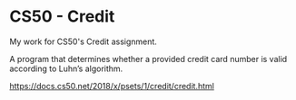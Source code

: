 # CS50 - Credit
My work for CS50's Credit assignment.

A program that determines whether a provided credit card number is valid according to Luhn’s algorithm.

https://docs.cs50.net/2018/x/psets/1/credit/credit.html
